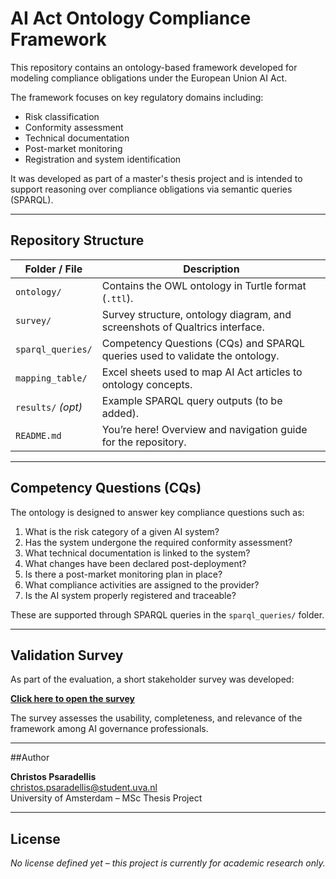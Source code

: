 # AI Act Ontology Compliance Framework

This repository contains an ontology-based framework developed for modeling compliance obligations under the European Union AI Act.

The framework focuses on key regulatory domains including:
- Risk classification
- Conformity assessment
- Technical documentation
- Post-market monitoring
- Registration and system identification

It was developed as part of a master's thesis project and is intended to support reasoning over compliance obligations via semantic queries (SPARQL).

---

## Repository Structure

| Folder / File        | Description                                                                 |
|----------------------|-----------------------------------------------------------------------------|
| `ontology/`          | Contains the OWL ontology in Turtle format (`.ttl`).                        |
| `survey/`            | Survey structure, ontology diagram, and screenshots of Qualtrics interface. |
| `sparql_queries/`    | Competency Questions (CQs) and SPARQL queries used to validate the ontology. |
| `mapping_table/`     | Excel sheets used to map AI Act articles to ontology concepts.              |
| `results/` *(opt)*   | Example SPARQL query outputs (to be added).                                 |
| `README.md`          | You’re here! Overview and navigation guide for the repository.              |

---

## Competency Questions (CQs)

The ontology is designed to answer key compliance questions such as:

1. What is the risk category of a given AI system?
2. Has the system undergone the required conformity assessment?
3. What technical documentation is linked to the system?
4. What changes have been declared post-deployment?
5. Is there a post-market monitoring plan in place?
6. What compliance activities are assigned to the provider?
7. Is the AI system properly registered and traceable?

These are supported through SPARQL queries in the `sparql_queries/` folder.

---

## Validation Survey

As part of the evaluation, a short stakeholder survey was developed:

[**Click here to open the survey**](https://your-survey-link-goes-here)

The survey assesses the usability, completeness, and relevance of the framework among AI governance professionals.

---

##Author

**Christos Psaradellis**  
christos.psaradellis@student.uva.nl  
University of Amsterdam – MSc Thesis Project

---

## License

*No license defined yet – this project is currently for academic research only.*
